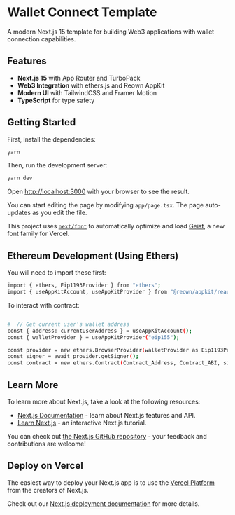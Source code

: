 # Wallet Connect Template

A modern Next.js 15 template for building Web3 applications with wallet connection capabilities.

## Features

- **Next.js 15** with App Router and TurboPack
- **Web3 Integration** with ethers.js and Reown AppKit
- **Modern UI** with TailwindCSS and Framer Motion
- **TypeScript** for type safety

## Getting Started

First, install the dependencies:

```bash
yarn 
```

Then, run the development server:

```bash
yarn dev
```

Open [http://localhost:3000](http://localhost:3000) with your browser to see the result.

You can start editing the page by modifying `app/page.tsx`. The page auto-updates as you edit the file.

This project uses [`next/font`](https://nextjs.org/docs/app/building-your-application/optimizing/fonts) to automatically optimize and load [Geist](https://vercel.com/font), a new font family for Vercel.

## Ethereum Development (Using Ethers)

You will need to import these first:

```bash
import { ethers, Eip1193Provider } from "ethers";
import { useAppKitAccount, useAppKitProvider } from "@reown/appkit/react";
```

To interact with contract:
```bash

#  // Get current user's wallet address
const { address: currentUserAddress } = useAppKitAccount();
const { walletProvider } = useAppKitProvider("eip155");

const provider = new ethers.BrowserProvider(walletProvider as Eip1193Provider);
const signer = await provider.getSigner();
const contract = new ethers.Contract(Contract_Address, Contract_ABI, signer);
```

## Learn More

To learn more about Next.js, take a look at the following resources:

- [Next.js Documentation](https://nextjs.org/docs) - learn about Next.js features and API.
- [Learn Next.js](https://nextjs.org/learn) - an interactive Next.js tutorial.

You can check out [the Next.js GitHub repository](https://github.com/vercel/next.js) - your feedback and contributions are welcome!

## Deploy on Vercel

The easiest way to deploy your Next.js app is to use the [Vercel Platform](https://vercel.com/new?utm_medium=default-template&filter=next.js&utm_source=create-next-app&utm_campaign=create-next-app-readme) from the creators of Next.js.

Check out our [Next.js deployment documentation](https://nextjs.org/docs/app/building-your-application/deploying) for more details.
